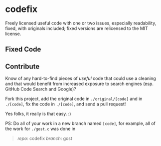 codefix
=======

Freely licensed useful code with one or two issues, especially
readability, fixed, with originals included; fixed versions are
relicensed to the MIT license.

Fixed Code
----------



Contribute
----------

Know of any hard-to-find pieces of *useful* code that could use a
cleaning and that would benefit from increased exposure to search
engines (esp. GitHub Code Search and Google)?

Fork this project, add the original code in `./original/[code]`
and in `./[code]`, fix the code in `./[code]`, and send a pull
request!

Yes folks, it really is that easy. :)

PS: Do all of your work in a new branch named `[code]`, for example,
all of the work for `./gost.c` was done in

> *repo*:	codefix
> *branch*:	gost
